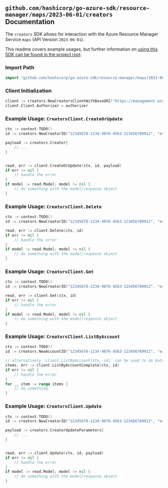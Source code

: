 
## `github.com/hashicorp/go-azure-sdk/resource-manager/maps/2023-06-01/creators` Documentation

The `creators` SDK allows for interaction with the Azure Resource Manager Service `maps` (API Version `2023-06-01`).

This readme covers example usages, but further information on [using this SDK can be found in the project root](https://github.com/hashicorp/go-azure-sdk/tree/main/docs).

### Import Path

```go
import "github.com/hashicorp/go-azure-sdk/resource-manager/maps/2023-06-01/creators"
```


### Client Initialization

```go
client := creators.NewCreatorsClientWithBaseURI("https://management.azure.com")
client.Client.Authorizer = authorizer
```


### Example Usage: `CreatorsClient.CreateOrUpdate`

```go
ctx := context.TODO()
id := creators.NewCreatorID("12345678-1234-9876-4563-123456789012", "example-resource-group", "accountValue", "creatorValue")

payload := creators.Creator{
	// ...
}


read, err := client.CreateOrUpdate(ctx, id, payload)
if err != nil {
	// handle the error
}
if model := read.Model; model != nil {
	// do something with the model/response object
}
```


### Example Usage: `CreatorsClient.Delete`

```go
ctx := context.TODO()
id := creators.NewCreatorID("12345678-1234-9876-4563-123456789012", "example-resource-group", "accountValue", "creatorValue")

read, err := client.Delete(ctx, id)
if err != nil {
	// handle the error
}
if model := read.Model; model != nil {
	// do something with the model/response object
}
```


### Example Usage: `CreatorsClient.Get`

```go
ctx := context.TODO()
id := creators.NewCreatorID("12345678-1234-9876-4563-123456789012", "example-resource-group", "accountValue", "creatorValue")

read, err := client.Get(ctx, id)
if err != nil {
	// handle the error
}
if model := read.Model; model != nil {
	// do something with the model/response object
}
```


### Example Usage: `CreatorsClient.ListByAccount`

```go
ctx := context.TODO()
id := creators.NewAccountID("12345678-1234-9876-4563-123456789012", "example-resource-group", "accountValue")

// alternatively `client.ListByAccount(ctx, id)` can be used to do batched pagination
items, err := client.ListByAccountComplete(ctx, id)
if err != nil {
	// handle the error
}
for _, item := range items {
	// do something
}
```


### Example Usage: `CreatorsClient.Update`

```go
ctx := context.TODO()
id := creators.NewCreatorID("12345678-1234-9876-4563-123456789012", "example-resource-group", "accountValue", "creatorValue")

payload := creators.CreatorUpdateParameters{
	// ...
}


read, err := client.Update(ctx, id, payload)
if err != nil {
	// handle the error
}
if model := read.Model; model != nil {
	// do something with the model/response object
}
```
